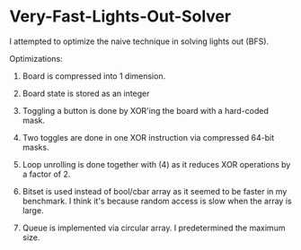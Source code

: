# Very-Fast-Lights-Out-Solver
I attempted to optimize the naive technique in solving lights out (BFS).

Optimizations:

1. Board is compressed into 1 dimension.

2. Board state is stored as an integer

3. Toggling a button is done by XOR'ing the board with a hard-coded mask.

4. Two toggles are done in one XOR instruction via compressed 64-bit masks.

5. Loop unrolling is done together with (4) as it reduces XOR operations by a factor of 2.

6. Bitset is used instead of bool/cbar array as it seemed to be faster in my benchmark. I think it's because random access is slow when the array is large.

7. Queue is implemented via circular array. I predetermined the maximum size.
